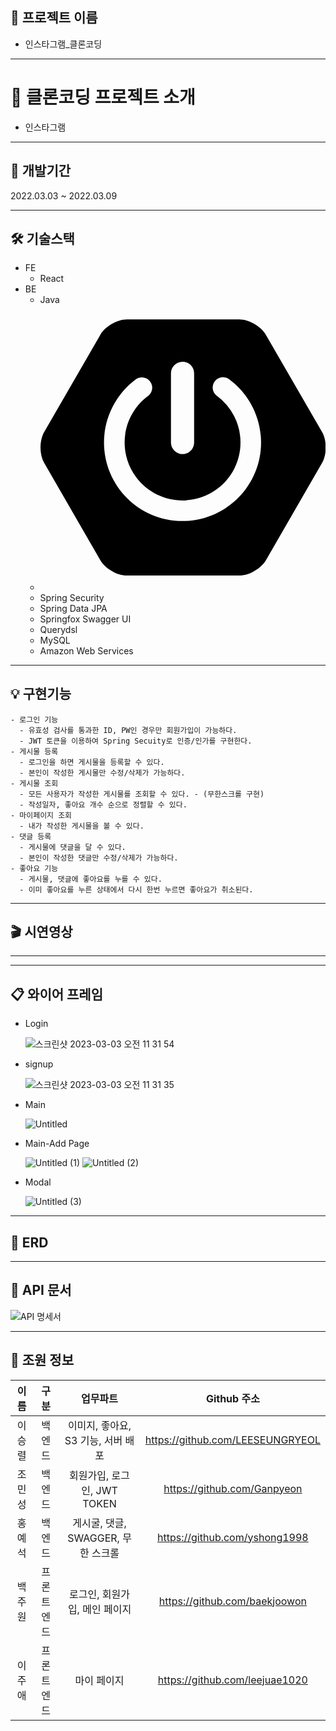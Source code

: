 ## 📔 프로젝트 이름

- 인스타그램_클론코딩

---

# 💎 클론코딩 프로젝트 소개

- 인스타그램

---

## 📆 개발기간

2022.03.03 ~ 2022.03.09
 
---

## 🛠️ 기술스택

- FE
    - React
- BE
    - Java
    - <svg role="img" viewBox="0 0 24 24" xmlns="http://www.w3.org/2000/svg"><title>Spring Boot</title><path d="m23.693 10.7058-4.73-8.1844c-.4094-.7106-1.4166-1.2942-2.2402-1.2942H7.2725c-.819 0-1.8308.5836-2.2402 1.2942L.307 10.7058c-.4095.7106-.4095 1.873 0 2.5837l4.7252 8.189c.4094.7107 1.4166 1.2943 2.2402 1.2943h9.455c.819 0 1.826-.5836 2.2402-1.2942l4.7252-8.189c.4095-.7107.4095-1.8732 0-2.5838zM10.9763 5.7547c0-.5365.4377-.9742.9742-.9742s.9742.4377.9742.9742v5.8217c0 .5366-.4377.9742-.9742.9742s-.9742-.4376-.9742-.9742zm.9742 12.4294c-3.6427 0-6.6077-2.965-6.6077-6.6077.0047-2.0896.993-4.0521 2.6685-5.304a.8657.8657 0 0 1 1.2142.1788.8657.8657 0 0 1-.1788 1.2143c-2.1602 1.6048-2.612 4.6592-1.0072 6.8194 1.6049 2.1603 4.6593 2.612 6.8195 1.0072 1.2378-.9177 1.9673-2.372 1.9673-3.9157a4.8972 4.8972 0 0 0-1.9861-3.925c-.386-.2824-.466-.8284-.1836-1.2143.2824-.386.8283-.466 1.2143-.1835 1.6895 1.2471 2.6826 3.2238 2.6873 5.3228 0 3.6474-2.965 6.6077-6.6077 6.6077z"/></svg>
    - Spring Security
    - Spring Data JPA
    - Springfox Swagger UI
    - Querydsl
    - MySQL
    - Amazon Web Services
    
---   

## 💡 구현기능
   
    - 로그인 기능
      - 유효성 검사를 통과한 ID, PW인 경우만 회원가입이 가능하다.
      - JWT 토큰을 이용하여 Spring Secuity로 인증/인가를 구현한다.
    - 게시물 등록
      - 로그인을 하면 게시물을 등록할 수 있다.
      - 본인이 작성한 게시물만 수정/삭제가 가능하다.
    - 게시물 조회
      - 모든 사용자가 작성한 게시물를 조회할 수 있다. - (무한스크롤 구현)
      - 작성일자, 좋아요 개수 순으로 정렬할 수 있다.
    - 마이페이지 조회
      - 내가 작성한 게시물을 볼 수 있다.
    - 댓글 등록
      - 게시물에 댓글을 달 수 있다.
      - 본인이 작성한 댓글만 수정/삭제가 가능하다.
    - 좋아요 기능
      - 게시물, 댓글에 좋아요를 누를 수 있다.
      - 이미 좋아요를 누른 상태에서 다시 한번 누르면 좋아요가 취소된다.

---

## 🎬 시연영상

---

---

## 📋 와이어 프레임

- Login
    
    ![스크린샷 2023-03-03 오전 11 31 54](https://user-images.githubusercontent.com/121671967/223946881-df740d13-ce44-4b6d-9f8f-5b60cfd1e48f.png)

    
    
- signup
    
    
    ![스크린샷 2023-03-03 오전 11 31 35](https://user-images.githubusercontent.com/121671967/223946907-5f1b0989-6732-4dee-8661-ca7373c536c4.png)

    
- Main
    
    ![Untitled](https://user-images.githubusercontent.com/121671967/223947005-28f2e388-0be5-4760-a71e-5e3d30e44035.png)

    
- Main-Add Page
    
    ![Untitled (1)](https://user-images.githubusercontent.com/121671967/223947071-adf907ff-21b0-4f66-87e5-54a51d53b376.png)
    ![Untitled (2)](https://user-images.githubusercontent.com/121671967/223947085-877e6007-0b89-4c5b-9e2e-82ee1f56a4ff.png)

    
- Modal
    
    ![Untitled (3)](https://user-images.githubusercontent.com/121671967/223947122-6bd48ea8-0b94-43d8-95e1-80f6313129e5.png)
 
---

## 📄 ERD

---

## 📜 API 문서

![API 명세서](https://user-images.githubusercontent.com/121671967/223951097-ca91acbb-93e7-4db3-b2ff-bb3c3608adbb.png)
   
---

## 👥 조원 정보
|이름|  구분   |        업무파트        |           Github 주소           |
|:---:|:-----:|:------------------:|:-----------------------------:|
|이승렬|  백엔드  | 이미지, 좋아요, S3 기능, 서버 배포  |  https://github.com/LEESEUNGRYEOL |
|조민성|  백엔드  | 회원가입, 로그인, JWT TOKEN |  https://github.com/Ganpyeon  |
|홍예석|  백엔드  | 게시굴, 댓글, SWAGGER, 무한 스크롤 | https://github.com/yshong1998 |
|백주원| 프론트엔드 | 로그인, 회원가입, 메인 페이지 |  https://github.com/baekjoowon  |
|이주애| 프론트엔드 | 마이 페이지 | https://github.com/leejuae1020 |
